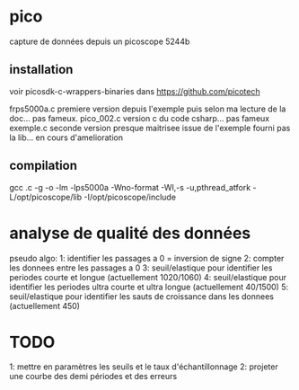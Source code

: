 # pico
capture de données depuis un picoscope 5244b

## installation 
voir picosdk-c-wrappers-binaries dans https://github.com/picotech

frps5000a.c premiere version depuis l'exemple puis selon ma lecture de la doc... pas fameux.
pico_002.c version c du code csharp... pas fameux
exemple.c seconde version presque maitrisee issue de l'exemple fourni pas la lib... en cours d'amelioration

## compilation
gcc <source>.c -g -o <bin exe>  -lm -lps5000a  -Wno-format -Wl,-s  -u,pthread_atfork -L/opt/picoscope/lib -I/opt/picoscope/include

# analyse de qualité des données

pseudo algo:
1: identifier les passages a 0 = inversion de signe
2: compter les donnees entre les passages a 0
3: seuil/elastique pour identifier les periodes courte et longue (actuellement 1020/1060)
4: seuil/elastique pour identifier les periodes ultra courte et ultra longue (actuellement 40/1500)
5: seuil/elastique pour identifier les sauts de croissance dans les donnees (actuellement 450)

# TODO

1: mettre en paramètres les seuils et le taux d'échantillonnage
2: projeter une courbe des demi périodes et des erreurs
